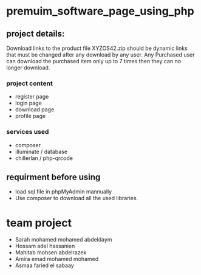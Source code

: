 # premuim_software_page_using_php

## project details:
Download links to the product file XYZOS42.zip should be dynamic links that must be changed after any download by any user. 
Any Purchased user can download the purchased item only up to 7 times then they can no longer download. 

### project content
- register page 
- login page 
- download page 
- profile page 

### services used 
- composer 
- illuminate / database 
- chillerlan / php-qrcode

## requirment before using 
- load sql file in phpMyAdmin mannually
- Use composer to download all the used libraries.

# team project
- Sarah mohamed mohamed abdeldaym
- Hossam adel hassanien
- Mahitab mohsen abdelrazek
- Amira emad mohamed mohamed 
- Asmaa faried el sabaay
